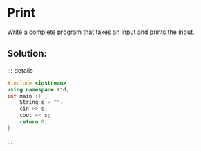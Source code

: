 # Print
Write a complete program that takes an input and prints the input.

## Solution:
::: details
```cpp
#include <iostream>
using namespace std;
int main () {
    String s = "";
    cin >> s;
    cout << s;
    return 0;
}
```
:::